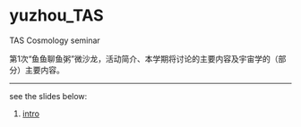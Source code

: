 # yuzhou_TAS

TAS Cosmology seminar

第1次“鱼鱼聊鱼粥”微沙龙，活动简介、本学期将讨论的主要内容及宇宙学的（部分）主要内容。

---

see the slides below:

1. [intro](https://siyizhao.github.io/yuzhou_TAS/intro/index.html)
